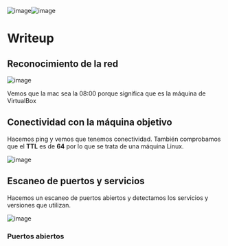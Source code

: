 ![image](https://github.com/Alv-fh/Vulnnyx_machines_writeups/assets/109484163/cf158544-68c8-4430-93ea-ccb3917997a1)![image](https://github.com/Alv-fh/Vulnnyx_machines_writeups/assets/109484163/3732bf32-9271-43a4-af29-3f01e059aa92)

# Writeup

## Reconocimiento de la red

![image](https://github.com/Alv-fh/Vulnnyx_machines_writeups/assets/109484163/b86aba0b-f04d-4d75-a384-7ee69206bc91)

Vemos que la mac sea la 08:00 porque significa que es la máquina de VirtualBox

## Conectividad con la máquina objetivo

Hacemos ping y vemos que tenemos conectividad. También comprobamos que el **TTL** es de **64** por lo que se trata de una máquina Linux.

![image](https://github.com/Alv-fh/Vulnnyx_machines_writeups/assets/109484163/fcd7aad5-3ed8-48ec-92ac-629210e2eecb)

## Escaneo de puertos y servicios

Hacemos un escaneo de puertos abiertos y detectamos los servicios y versiones que utilizan.

![image](https://github.com/Alv-fh/Vulnnyx_machines_writeups/assets/109484163/d4cf5a56-829f-405a-b24f-b0db2e4ed4fc)

### Puertos abiertos
